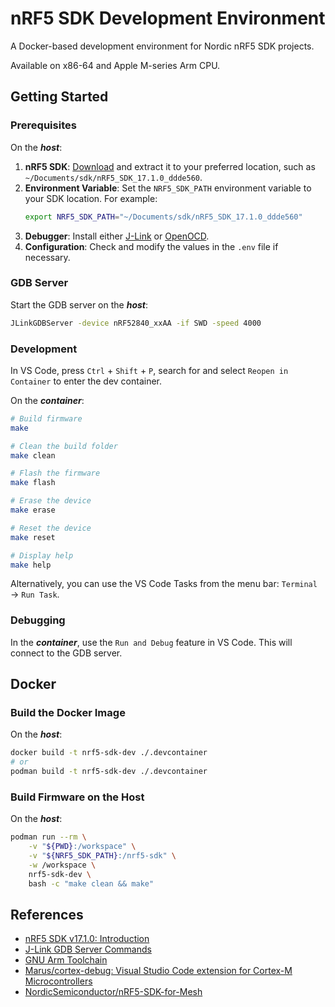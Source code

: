 # nRF5 SDK Development Environment

A Docker-based development environment for Nordic nRF5 SDK projects.

Available on x86-64 and Apple M-series Arm CPU.

## Getting Started

### Prerequisites

On the ***host***:

1. **nRF5 SDK**: [Download](https://www.nordicsemi.com/Products/Development-software/nRF5-SDK/Download#infotabs) and extract it to your preferred location, such as `~/Documents/sdk/nRF5_SDK_17.1.0_ddde560`.
2. **Environment Variable**: Set the `NRF5_SDK_PATH` environment variable to your SDK location. For example:
   ```bash
   export NRF5_SDK_PATH="~/Documents/sdk/nRF5_SDK_17.1.0_ddde560"
   ```
3. **Debugger**: Install either [J-Link](https://www.segger.com/downloads/jlink/) or [OpenOCD](https://openocd.org/).
4. **Configuration**: Check and modify the values in the `.env` file if necessary.

### GDB Server

Start the GDB server on the ***host***:

```bash
JLinkGDBServer -device nRF52840_xxAA -if SWD -speed 4000
```

### Development

In VS Code, press `Ctrl` + `Shift` + `P`, search for and select `Reopen in Container` to enter the dev container.

On the ***container***:

```bash
# Build firmware
make

# Clean the build folder
make clean

# Flash the firmware
make flash

# Erase the device
make erase

# Reset the device
make reset

# Display help
make help
```

Alternatively, you can use the VS Code Tasks from the menu bar: `Terminal` → `Run Task`.

### Debugging

In the ***container***, use the `Run and Debug` feature in VS Code. This will connect to the GDB server.

## Docker

### Build the Docker Image

On the ***host***:

```bash
docker build -t nrf5-sdk-dev ./.devcontainer
# or
podman build -t nrf5-sdk-dev ./.devcontainer
```

### Build Firmware on the Host

On the ***host***:

```bash
podman run --rm \
    -v "${PWD}:/workspace" \
    -v "${NRF5_SDK_PATH}:/nrf5-sdk" \
    -w /workspace \
    nrf5-sdk-dev \
    bash -c "make clean && make"
```

## References

- [nRF5 SDK v17.1.0: Introduction](https://docs.nordicsemi.com/bundle/sdk_nrf5_v17.1.0/page/index.html)
- [J-Link GDB Server Commands](https://kb.segger.com/J-Link_GDB_Server#Supported_remote_(monitor)_commands)
- [GNU Arm Toolchain](https://developer.arm.com/downloads/-/gnu-rm)
- [Marus/cortex-debug: Visual Studio Code extension for Cortex-M Microcontrollers](https://github.com/Marus/cortex-debug)
- [NordicSemiconductor/nRF5-SDK-for-Mesh](https://github.com/NordicSemiconductor/nRF5-SDK-for-Mesh)
